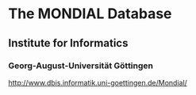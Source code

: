 # The MONDIAL Database
## Institute for Informatics
### Georg-August-Universität Göttingen

<http://www.dbis.informatik.uni-goettingen.de/Mondial/>